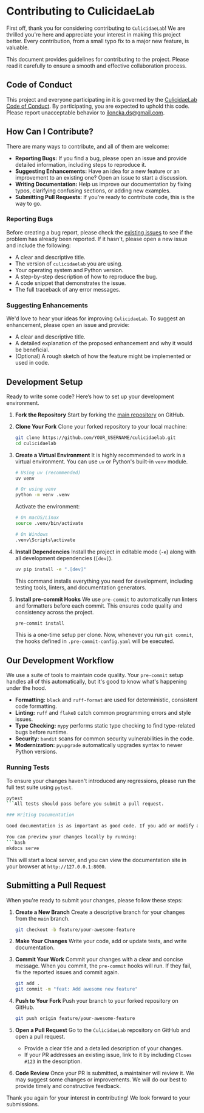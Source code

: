 # Contributing to CulicidaeLab

First off, thank you for considering contributing to `CulicidaeLab`! We are thrilled you're here and appreciate your interest in making this project better. Every contribution, from a small typo fix to a major new feature, is valuable.

This document provides guidelines for contributing to the project. Please read it carefully to ensure a smooth and effective collaboration process.

## Code of Conduct

This project and everyone participating in it is governed by the [CulicidaeLab Code of Conduct](CODE_OF_CONDUCT.md). By participating, you are expected to uphold this code. Please report unacceptable behavior to [iloncka.ds@gmail.com](mailto:iloncka.ds@gmail.com).

## How Can I Contribute?

There are many ways to contribute, and all of them are welcome:

*   **Reporting Bugs:** If you find a bug, please open an issue and provide detailed information, including steps to reproduce it.
*   **Suggesting Enhancements:** Have an idea for a new feature or an improvement to an existing one? Open an issue to start a discussion.
*   **Writing Documentation:** Help us improve our documentation by fixing typos, clarifying confusing sections, or adding new examples.
*   **Submitting Pull Requests:** If you're ready to contribute code, this is the way to go.

### Reporting Bugs

Before creating a bug report, please check the [existing issues](https://github.com/iloncka-ds/culicidaelab/issues) to see if the problem has already been reported. If it hasn't, please open a new issue and include the following:

*   A clear and descriptive title.
*   The version of `culicidaelab` you are using.
*   Your operating system and Python version.
*   A step-by-step description of how to reproduce the bug.
*   A code snippet that demonstrates the issue.
*   The full traceback of any error messages.

### Suggesting Enhancements

We'd love to hear your ideas for improving `CulicidaeLab`. To suggest an enhancement, please open an issue and provide:

*   A clear and descriptive title.
*   A detailed explanation of the proposed enhancement and why it would be beneficial.
*   (Optional) A rough sketch of how the feature might be implemented or used in code.

## Development Setup

Ready to write some code? Here’s how to set up your development environment.

1.  **Fork the Repository**
    Start by forking the [main repository](https://github.com/iloncka-ds/culicidaelab) on GitHub.

2.  **Clone Your Fork**
    Clone your forked repository to your local machine:
    ```bash
    git clone https://github.com/YOUR_USERNAME/culicidaelab.git
    cd culicidaelab
    ```

3.  **Create a Virtual Environment**
    It is highly recommended to work in a virtual environment. You can use `uv` or Python's built-in `venv` module.
    ```bash
    # Using uv (recommended)
    uv venv

    # Or using venv
    python -m venv .venv
    ```
    Activate the environment:
    ```bash
    # On macOS/Linux
    source .venv/bin/activate

    # On Windows
    .venv\Scripts\activate
    ```

4.  **Install Dependencies**
    Install the project in editable mode (`-e`) along with all development dependencies (`[dev]`).
    ```bash
    uv pip install -e ".[dev]"
    ```
    This command installs everything you need for development, including testing tools, linters, and documentation generators.

5.  **Install pre-commit Hooks**
    We use `pre-commit` to automatically run linters and formatters before each commit. This ensures code quality and consistency across the project.
    ```bash
    pre-commit install
    ```
    This is a one-time setup per clone. Now, whenever you run `git commit`, the hooks defined in `.pre-commit-config.yaml` will be executed.

## Our Development Workflow

We use a suite of tools to maintain code quality. Your `pre-commit` setup handles all of this automatically, but it's good to know what's happening under the hood.

*   **Formatting:** `black` and `ruff-format` are used for deterministic, consistent code formatting.
*   **Linting:** `ruff` and `flake8` catch common programming errors and style issues.
*   **Type Checking:** `mypy` performs static type checking to find type-related bugs before runtime.
*   **Security:** `bandit` scans for common security vulnerabilities in the code.
*   **Modernization:** `pyupgrade` automatically upgrades syntax to newer Python versions.

### Running Tests

To ensure your changes haven't introduced any regressions, please run the full test suite using `pytest`.
```bash
pytest
```All tests should pass before you submit a pull request.

### Writing Documentation

Good documentation is as important as good code. If you add or modify a feature, please update the documentation in the `docs/` directory accordingly.

You can preview your changes locally by running:
```bash
mkdocs serve
```
This will start a local server, and you can view the documentation site in your browser at `http://127.0.0.1:8000`.

## Submitting a Pull Request

When you're ready to submit your changes, please follow these steps:

1.  **Create a New Branch**
    Create a descriptive branch for your changes from the `main` branch.
    ```bash
    git checkout -b feature/your-awesome-feature
    ```

2.  **Make Your Changes**
    Write your code, add or update tests, and write documentation.

3.  **Commit Your Work**
    Commit your changes with a clear and concise message. When you commit, the `pre-commit` hooks will run. If they fail, fix the reported issues and commit again.
    ```bash
    git add .
    git commit -m "feat: Add awesome new feature"
    ```

4.  **Push to Your Fork**
    Push your branch to your forked repository on GitHub.
    ```bash
    git push origin feature/your-awesome-feature
    ```

5.  **Open a Pull Request**
    Go to the `CulicidaeLab` repository on GitHub and open a pull request.
    *   Provide a clear title and a detailed description of your changes.
    *   If your PR addresses an existing issue, link to it by including `Closes #123` in the description.

6.  **Code Review**
    Once your PR is submitted, a maintainer will review it. We may suggest some changes or improvements. We will do our best to provide timely and constructive feedback.

Thank you again for your interest in contributing! We look forward to your submissions.
